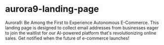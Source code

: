 # aurora9-landing-page
Aurora9: Be Among the First to Experience Autonomous E-Commerce. This landing page is designed to collect email addresses from businesses eager to join the waitlist for our AI-powered platform that's revolutionizing online sales. Get notified when the future of e-commerce launches!
